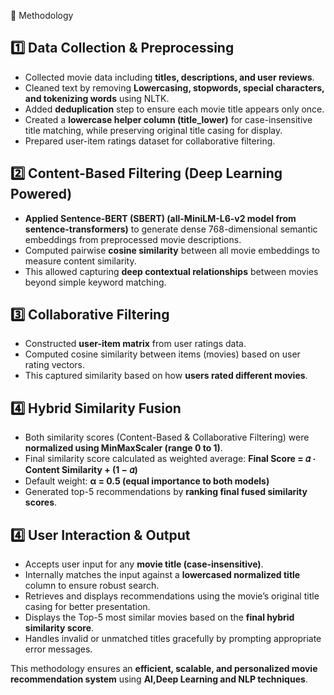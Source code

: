 📌 Methodology

## 1️⃣ Data Collection & Preprocessing
- Collected movie data including **titles, descriptions, and user reviews**.
- Cleaned text by removing **Lowercasing, stopwords, special characters, and tokenizing words** using NLTK.
- Added **deduplication** step to ensure each movie title appears only once.
- Created a **lowercase helper column (title_lower)** for case-insensitive title matching, while preserving original title casing for display.
- Prepared user-item ratings dataset for collaborative filtering.

## 2️⃣ Content-Based Filtering (Deep Learning Powered)
- **Applied Sentence-BERT (SBERT) (all-MiniLM-L6-v2 model from sentence-transformers)** to generate dense 768-dimensional semantic embeddings from preprocessed movie descriptions.
- Computed pairwise **cosine similarity** between all movie embeddings to measure content similarity.
- This allowed capturing **deep contextual relationships** between movies beyond simple keyword matching.

## 3️⃣ Collaborative Filtering
- Constructed **user-item matrix** from user ratings data.
- Computed cosine similarity between items (movies) based on user rating vectors.
- This captured similarity based on how **users rated different movies**.

## 4️⃣ Hybrid Similarity Fusion
- Both similarity scores (Content-Based & Collaborative Filtering) were **normalized using MinMaxScaler (range 0 to 1)**.
- Final similarity score calculated as weighted average: **Final Score = 𝛼 ⋅ Content Similarity + (1 − 𝛼)**
- Default weight: **α = 0.5 (equal importance to both models)**
- Generated top-5 recommendations by **ranking final fused similarity scores**.

## 4️⃣ User Interaction & Output
- Accepts user input for any **movie title (case-insensitive)**.
- Internally matches the input against a **lowercased normalized title** column to ensure robust search.
- Retrieves and displays recommendations using the movie’s original title casing for better presentation.
- Displays the Top-5 most similar movies based on the **final hybrid similarity score**.
- Handles invalid or unmatched titles gracefully by prompting appropriate error messages.


This methodology ensures an **efficient, scalable, and personalized movie recommendation system** using **AI,Deep Learning and NLP techniques**.

